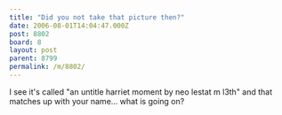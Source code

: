 ```yaml
---
title: "Did you not take that picture then?"
date: 2006-08-01T14:04:47.000Z
post: 8802
board: 8
layout: post
parent: 8799
permalink: /m/8802/
---
```

I see it's called "an untitle harriet moment by neo lestat m l3th" and that matches up with your name... what is going on?
